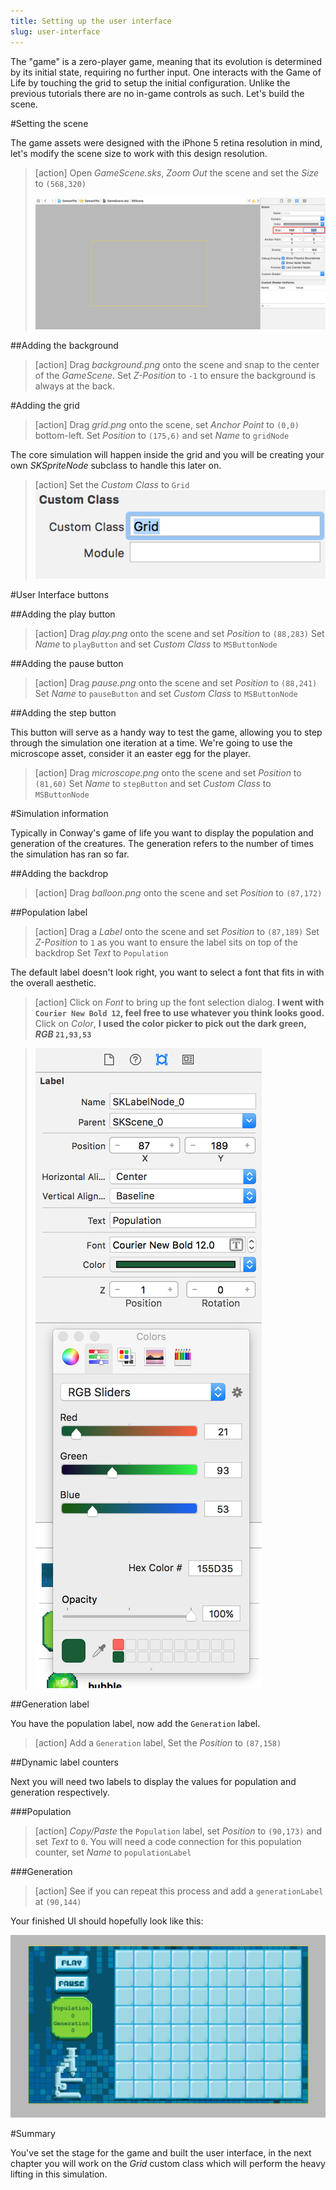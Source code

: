 ```yaml
---
title: Setting up the user interface
slug: user-interface
---
```


The "game" is a zero-player game, meaning that its evolution is determined by its initial state, requiring no further input. One interacts with the Game of Life by touching the grid to setup the initial configuration. Unlike the previous tutorials there are no in-game controls as such. Let's build the scene.

#Setting the scene

The game assets were designed with the iPhone 5 retina resolution in mind, let's modify the scene size to work with this design resolution.

> [action]
> Open *GameScene.sks*, *Zoom Out* the scene and set the *Size* to `(568,320)`
>
> ![Xcode scene resize](../Tutorial-Images/xcode_spritekit_size_scene.png)

##Adding the background

> [action]
> Drag *background.png* onto the scene and snap to the center of the *GameScene*.
> Set *Z-Position* to `-1` to ensure the background is always at the back.

#Adding the grid

> [action]
> Drag *grid.png* onto the scene, set *Anchor Point* to `(0,0)` bottom-left.
> Set *Position* to `(175,6)` and set *Name* to `gridNode`

The core simulation will happen inside the grid and you will be creating your own *SKSpriteNode* subclass to handle this later on.

> [action]
> Set the *Custom Class* to `Grid`
> ![Xcode scene resize](../Tutorial-Images/xcode_spritekit_grid_custom_class.png)

#User Interface buttons

##Adding the play button

> [action]
> Drag *play.png* onto the scene and set *Position* to `(88,283)`
> Set *Name* to `playButton` and set *Custom Class* to `MSButtonNode`

##Adding the pause button

> [action]
> Drag *pause.png* onto the scene and set *Position* to `(88,241)`
> Set *Name* to `pauseButton` and set *Custom Class* to `MSButtonNode`

##Adding the step button

This button will serve as a handy way to test the game, allowing you to step through the simulation one iteration at a time.  We're going to use the microscope asset, consider it an easter egg for the player.

> [action]
> Drag *microscope.png* onto the scene and set *Position* to `(81,60)`
> Set *Name* to `stepButton` and set *Custom Class* to `MSButtonNode`

#Simulation information

Typically in Conway's game of life you want to display the population and generation of the creatures.  The generation refers to the number of times the simulation has ran so far.

##Adding the backdrop

> [action]
> Drag *balloon.png* onto the scene and set *Position* to `(87,172)`

##Population label

> [action]
> Drag a *Label* onto the scene and set *Position* to `(87,189)`
> Set *Z-Position* to `1` as you want to ensure the label sits on top of the backdrop
> Set *Text* to `Population`

The default label doesn't look right, you want to select a font that fits in with the overall aesthetic.

> [action]
> Click on *Font* to bring up the font selection dialog. **I went with `Courier New Bold 12`, feel free to
use whatever you think looks good.**
> Click on *Color*, **I used the color picker to pick out the dark green, *RGB* `21,93,53`**

> ![Xcode SpriteKit label setup](../Tutorial-Images/xcode_spritekit_label_setup.png)

##Generation label

You have the population label, now add the `Generation` label.  

> [action]
> Add a `Generation` label, Set the *Position* to `(87,158)`

##Dynamic label counters

Next you will need two labels to display the values for population and generation respectively.

###Population

> [action]
> *Copy/Paste* the `Population` label, set *Position* to `(90,173)` and set *Text* to `0`.
> You will need a code connection for this population counter, set *Name* to `populationLabel`

###Generation

> [action]
> See if you can repeat this process and add a `generationLabel` at `(90,144)`

Your finished UI should hopefully look like this:

![Xcode GameScene UI](../Tutorial-Images/xcode_gamescene_ui.png)

#Summary

You've set the stage for the game and built the user interface, in the next chapter you will work on the *Grid* custom class which will perform the heavy lifting in this simulation.

